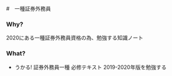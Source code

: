 #　一種証券外務員

### Why?

2020にある一種証券外務員資格の為、勉強する知識ノート

### What?

- うかる! 証券外務員一種 必修テキスト 2019-2020年版を勉強する
